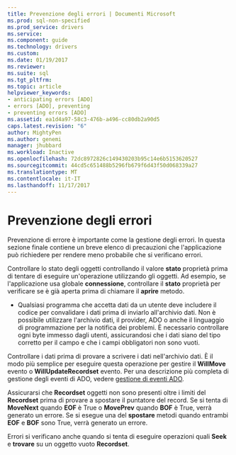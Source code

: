 ```yaml
---
title: Prevenzione degli errori | Documenti Microsoft
ms.prod: sql-non-specified
ms.prod_service: drivers
ms.service: 
ms.component: guide
ms.technology: drivers
ms.custom: 
ms.date: 01/19/2017
ms.reviewer: 
ms.suite: sql
ms.tgt_pltfrm: 
ms.topic: article
helpviewer_keywords:
- anticipating errors [ADO]
- errors [ADO], preventing
- preventing errors [ADO]
ms.assetid: ea1d4a97-58c3-476b-a496-cc80db2a90d5
caps.latest.revision: "6"
author: MightyPen
ms.author: genemi
manager: jhubbard
ms.workload: Inactive
ms.openlocfilehash: 72dc8972826c149430203b95c14e6b5153620527
ms.sourcegitcommit: 44cd5c651488b5296fb679f6d43f50d068339a27
ms.translationtype: MT
ms.contentlocale: it-IT
ms.lasthandoff: 11/17/2017
---
```

# <a name="anticipating-errors"></a>Prevenzione degli errori
Prevenzione di errore è importante come la gestione degli errori. In questa sezione finale contiene un breve elenco di precauzioni che l'applicazione può richiedere per rendere meno probabile che si verificano errori.  
  
 Controllare lo stato degli oggetti controllando il valore **stato** proprietà prima di tentare di eseguire un'operazione utilizzando gli oggetti. Ad esempio, se l'applicazione usa globale **connessione**, controllare il **stato** proprietà per verificare se è già aperta prima di chiamare il **aprire** metodo.  
  
-   Qualsiasi programma che accetta dati da un utente deve includere il codice per convalidare i dati prima di inviarlo all'archivio dati. Non è possibile utilizzare l'archivio dati, il provider, ADO o anche il linguaggio di programmazione per la notifica dei problemi. È necessario controllare ogni byte immesso dagli utenti, assicurandosi che i dati siano del tipo corretto per il campo e che i campi obbligatori non sono vuoti.  
  
 Controllare i dati prima di provare a scrivere i dati nell'archivio dati. È il modo più semplice per eseguire questa operazione per gestire il **WillMove** evento o **WillUpdateRecordset** evento. Per una descrizione più completa di gestione degli eventi di ADO, vedere [gestione di eventi ADO](../../../ado/guide/data/handling-ado-events.md).  
  
 Assicurarsi che **Recordset** oggetti non sono presenti oltre i limiti del **Recordset** prima di provare a spostare il puntatore del record. Se si tenta di **MoveNext** quando **EOF** è True o **MovePrev** quando **BOF** è True, verrà generato un errore. Se si esegue una del **spostare** metodi quando entrambi **EOF** e **BOF** sono True, verrà generato un errore.  
  
 Errori si verificano anche quando si tenta di eseguire operazioni quali **Seek** e **trovare** su un oggetto vuoto **Recordset**.
